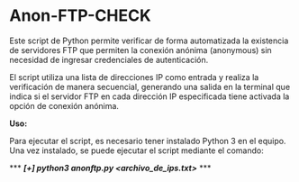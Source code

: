 # Anon-FTP-CHECK

Este script de Python permite verificar de forma automatizada la existencia de servidores FTP que permiten la conexión anónima (anonymous) sin necesidad de ingresar credenciales de autenticación.

El script utiliza una lista de direcciones IP como entrada y realiza la verificación de manera secuencial, generando una salida en la terminal que indica si el servidor FTP en cada dirección IP especificada tiene activada la opción de conexión anónima.

**Uso:**

Para ejecutar el script, es necesario tener instalado Python 3 en el equipo. Una vez instalado, se puede ejecutar el script mediante el comando:

*** ***[+] python3 anonftp.py <archivo_de_ips.txt>*** ***
